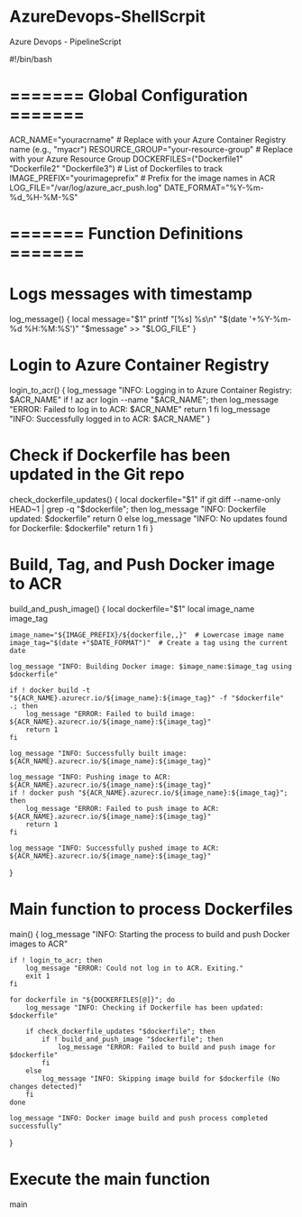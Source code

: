 # AzureDevops-ShellScrpit
Azure Devops - PipelineScript


#!/bin/bash

# ======= Global Configuration =======
ACR_NAME="youracrname"  # Replace with your Azure Container Registry name (e.g., "myacr")
RESOURCE_GROUP="your-resource-group"  # Replace with your Azure Resource Group
DOCKERFILES=("Dockerfile1" "Dockerfile2" "Dockerfile3")  # List of Dockerfiles to track
IMAGE_PREFIX="yourimageprefix"  # Prefix for the image names in ACR
LOG_FILE="/var/log/azure_acr_push.log"
DATE_FORMAT="%Y-%m-%d_%H-%M-%S"

# ======= Function Definitions =======

# Logs messages with timestamp
log_message() {
    local message="$1"
    printf "[%s] %s\n" "$(date '+%Y-%m-%d %H:%M:%S')" "$message" >> "$LOG_FILE"
}

# Login to Azure Container Registry
login_to_acr() {
    log_message "INFO: Logging in to Azure Container Registry: $ACR_NAME"
    if ! az acr login --name "$ACR_NAME"; then
        log_message "ERROR: Failed to log in to ACR: $ACR_NAME"
        return 1
    fi
    log_message "INFO: Successfully logged in to ACR: $ACR_NAME"
}

# Check if Dockerfile has been updated in the Git repo
check_dockerfile_updates() {
    local dockerfile="$1"
    if git diff --name-only HEAD~1 | grep -q "$dockerfile"; then
        log_message "INFO: Dockerfile updated: $dockerfile"
        return 0
    else
        log_message "INFO: No updates found for Dockerfile: $dockerfile"
        return 1
    fi
}

# Build, Tag, and Push Docker image to ACR
build_and_push_image() {
    local dockerfile="$1"
    local image_name image_tag

    image_name="${IMAGE_PREFIX}/${dockerfile,,}"  # Lowercase image name
    image_tag="$(date +"$DATE_FORMAT")"  # Create a tag using the current date

    log_message "INFO: Building Docker image: $image_name:$image_tag using $dockerfile"
    
    if ! docker build -t "${ACR_NAME}.azurecr.io/${image_name}:${image_tag}" -f "$dockerfile" .; then
        log_message "ERROR: Failed to build image: ${ACR_NAME}.azurecr.io/${image_name}:${image_tag}"
        return 1
    fi

    log_message "INFO: Successfully built image: ${ACR_NAME}.azurecr.io/${image_name}:${image_tag}"

    log_message "INFO: Pushing image to ACR: ${ACR_NAME}.azurecr.io/${image_name}:${image_tag}"
    if ! docker push "${ACR_NAME}.azurecr.io/${image_name}:${image_tag}"; then
        log_message "ERROR: Failed to push image to ACR: ${ACR_NAME}.azurecr.io/${image_name}:${image_tag}"
        return 1
    fi

    log_message "INFO: Successfully pushed image to ACR: ${ACR_NAME}.azurecr.io/${image_name}:${image_tag}"
}

# Main function to process Dockerfiles
main() {
    log_message "INFO: Starting the process to build and push Docker images to ACR"

    if ! login_to_acr; then
        log_message "ERROR: Could not log in to ACR. Exiting."
        exit 1
    fi

    for dockerfile in "${DOCKERFILES[@]}"; do
        log_message "INFO: Checking if Dockerfile has been updated: $dockerfile"

        if check_dockerfile_updates "$dockerfile"; then
            if ! build_and_push_image "$dockerfile"; then
                log_message "ERROR: Failed to build and push image for $dockerfile"
            fi
        else
            log_message "INFO: Skipping image build for $dockerfile (No changes detected)"
        fi
    done

    log_message "INFO: Docker image build and push process completed successfully"
}

# Execute the main function
main
